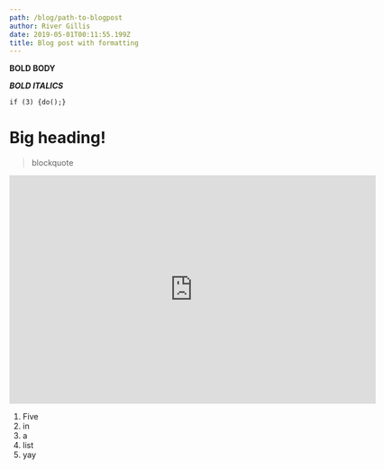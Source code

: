```yaml
---
path: /blog/path-to-blogpost
author: River Gillis
date: 2019-05-01T00:11:55.199Z
title: Blog post with formatting
---
```

**BOLD BODY** 

_**BOLD ITALICS**_

`if (3) {do();}`

# Big heading!

> blockquote

<iframe width="650" height="406" src="https://www.youtube.com/embed/4n0xNbfJLR8" frameborder="0" allowfullscreen></iframe>

1. Five
2. in
3. a
4. list
5. yay
